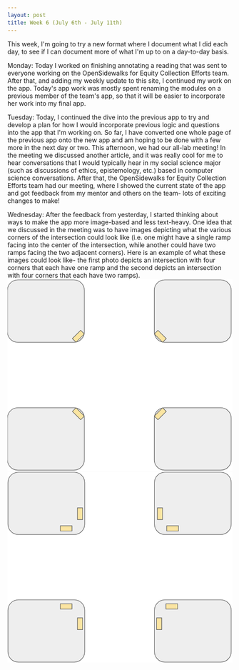 ```yaml
---
layout: post
title: Week 6 (July 6th - July 11th)
---
```


This week, I'm going to try a new format where I document what I did each day, to see if I can document more of what I'm up to on a day-to-day basis.

Monday: Today I worked on finishing annotating a reading that was sent to everyone working on the OpenSidewalks for Equity Collection Efforts team. After that, and adding my weekly update to this site, I continued my work on the app. Today's app work was mostly spent renaming the modules on a previous member of the team's app, so that it will be easier to incorporate her work into my final app.

Tuesday: Today, I continued the dive into the previous app to try and develop a plan for how I would incorporate previous logic and questions into the app that I'm working on. So far, I have converted one whole page of the previous app onto the new app and am hoping to be done with a few more in the next day or two. This afternoon, we had our all-lab meeting! In the meeting we discussed another article, and it was really cool for me to hear conversations that I would typically hear in my social science major (such as discussions of ethics, epistemology, etc.) based in computer science conversations. After that, the OpenSidewalks for Equity Collection Efforts team had our meeting, where I showed the current state of the app and got feedback from my mentor and others on the team- lots of exciting changes to make!

Wednesday: After the feedback from yesterday, I started thinking about ways to make the app more image-based and less text-heavy. One idea that we discussed in the meeting was to have images depicting what the various corners of the intersection could look like (i.e. one might have a single ramp facing into the center of the intersection, while another could have two ramps facing the two adjacent corners). Here is an example of what these images could look like- the first photo depicts an intersection with four corners that each have one ramp and the second depicts an intersection with four corners that each have two ramps). 
![A four-way intersection with a total of four ramps, all of which point to the center of the intersection](../images/alloneramp.png)
![A four-way intersection with a total of eight ramps, all of which point to the next adjacent corner](../images/alltworamps.png)



